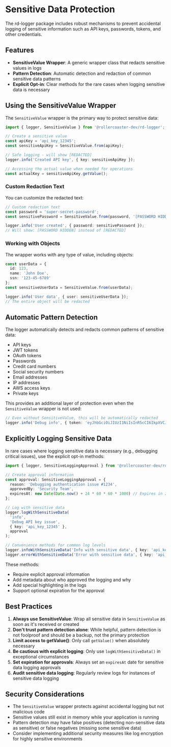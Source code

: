 # Sensitive Data Protection

The rd-logger package includes robust mechanisms to prevent accidental logging of sensitive information such as API keys, passwords, tokens, and other credentials.

## Features

- **SensitiveValue Wrapper**: A generic wrapper class that redacts sensitive values in logs
- **Pattern Detection**: Automatic detection and redaction of common sensitive data patterns
- **Explicit Opt-in**: Clear methods for the rare cases when logging sensitive data is necessary

## Using the SensitiveValue Wrapper

The `SensitiveValue` wrapper is the primary way to protect sensitive data:

```typescript
import { logger, SensitiveValue } from '@rollercoaster-dev/rd-logger';

// Create a sensitive value
const apiKey = 'api_key_12345';
const sensitiveApiKey = SensitiveValue.from(apiKey);

// Safe logging - will show [REDACTED]
logger.info('Created API key', { key: sensitiveApiKey });

// Accessing the actual value when needed for operations
const actualKey = sensitiveApiKey.getValue();
```

### Custom Redaction Text

You can customize the redacted text:

```typescript
// Custom redaction text
const password = 'super-secret-password';
const sensitivePassword = SensitiveValue.from(password, '[PASSWORD HIDDEN]');

logger.info('User created', { password: sensitivePassword });
// Will show: [PASSWORD HIDDEN] instead of [REDACTED]
```

### Working with Objects

The wrapper works with any type of value, including objects:

```typescript
const userData = { 
  id: 123, 
  name: 'John Doe', 
  ssn: '123-45-6789' 
};
const sensitiveUserData = SensitiveValue.from(userData);

logger.info('User data', { user: sensitiveUserData });
// The entire object will be redacted
```

## Automatic Pattern Detection

The logger automatically detects and redacts common patterns of sensitive data:

- API keys
- JWT tokens
- OAuth tokens
- Passwords
- Credit card numbers
- Social security numbers
- Email addresses
- IP addresses
- AWS access keys
- Private keys

This provides an additional layer of protection even when the `SensitiveValue` wrapper is not used:

```typescript
// Even without SensitiveValue, this will be automatically redacted
logger.info('Debug info', { token: 'eyJhbGciOiJIUzI1NiIsInR5cCI6IkpXVCJ9.eyJzdWIiOiIxMjM0NTY3ODkwIn0.dozjgNryP4J3jVmNHl0w5N_XgL0n3I9PlFUP0THsR8U' });
```

## Explicitly Logging Sensitive Data

In rare cases where logging sensitive data is necessary (e.g., debugging critical issues), use the explicit opt-in methods:

```typescript
import { logger, SensitiveLoggingApproval } from '@rollercoaster-dev/rd-logger';

// Create approval information
const approval: SensitiveLoggingApproval = {
  reason: 'Debugging authentication issue #1234',
  approvedBy: 'Security Team',
  expiresAt: new Date(Date.now() + 24 * 60 * 60 * 1000) // Expires in 24 hours
};

// Log with sensitive data
logger.logWithSensitiveData(
  'info',
  'Debug API key issue',
  { key: 'api_key_12345' },
  approval
);

// Convenience methods for common log levels
logger.infoWithSensitiveData('Info with sensitive data', { key: 'api_key_12345' }, approval);
logger.errorWithSensitiveData('Error with sensitive data', { key: 'api_key_12345' }, approval);
```

These methods:
- Require explicit approval information
- Add metadata about who approved the logging and why
- Add special highlighting in the logs
- Support optional expiration for the approval

## Best Practices

1. **Always use SensitiveValue**: Wrap all sensitive data in `SensitiveValue` as soon as it's received or created
2. **Don't trust pattern detection alone**: While helpful, pattern detection is not foolproof and should be a backup, not the primary protection
3. **Limit access to getValue()**: Only call `getValue()` when absolutely necessary
4. **Be cautious with explicit logging**: Only use `logWithSensitiveData()` in exceptional circumstances
5. **Set expiration for approvals**: Always set an `expiresAt` date for sensitive data logging approvals
6. **Audit sensitive data logging**: Regularly review logs for instances of sensitive data logging

## Security Considerations

- The `SensitiveValue` wrapper protects against accidental logging but not malicious code
- Sensitive values still exist in memory while your application is running
- Pattern detection may have false positives (detecting non-sensitive data as sensitive) or false negatives (missing some sensitive data)
- Consider implementing additional security measures like log encryption for highly sensitive environments
